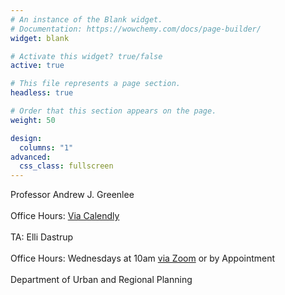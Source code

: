 ```yaml
---
# An instance of the Blank widget.
# Documentation: https://wowchemy.com/docs/page-builder/
widget: blank

# Activate this widget? true/false
active: true

# This file represents a page section.
headless: true

# Order that this section appears on the page.
weight: 50

design:
  columns: "1"
advanced:
  css_class: fullscreen
---
```

Professor Andrew J. Greenlee
<br>
[<i class="fas fa-globe"></i>](https://urban.illinois.edu/people/profiles/andrew-greenlee/) &nbsp;[<i class="far fa-envelope"></i>](mailto:agreen4@illinois.edu) &nbsp;[<i class="fab fa-twitter"></i>](https://twitter.com/urbprof) &nbsp;[<i class="fab fa-github"></i>](https://www.github.com/agreen4)
<br>
Office Hours: [Via Calendly](https://calendly.com/agreen4/neighborhood-analysis)<br><br>
TA: Elli Dastrup
<br>
[<i class="fas fa-globe"></i>](https://ellifiona.github.io)&nbsp;
[<i class="far fa-envelope"></i>](mailto:efd2@illinois.edu)&nbsp;[<i class="fab fa-github"></i>](https://www.github.com/ellifiona) &nbsp; <br>Office Hours: Wednesdays at 10am [via Zoom](https://illinois.zoom.us/j/89985617295?pwd=VXVIWXRITVNlVEVhWmpDN0R1SWpCUT09) or by Appointment
<br><br>
Department of Urban and Regional Planning